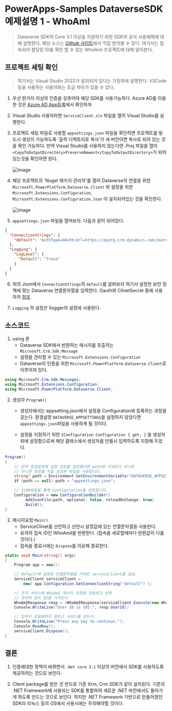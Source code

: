 # PowerApps-Samples DataverseSDK 예제설명 1 - WhoAmI
> Dataverse SDK의 Core 3.1 이상을 지원하기 위한 SDK의 공식 사용예제에 대해 설명한다. 해당 소스는 [Github 사이트](https://github.com/microsoft/PowerApps-Samples/tree/master/cds/orgsvc/C%23-NETCore/ServiceClient)에서 직접 받아볼 수 있다. 여기서는  접속되어 할당된 ID를 확인 할 수 있는 WhoAmI 프로젝트에 대해 알아본다.

## 프로젝트 세팅 확인
>여기서는 Visual Studio 2022가 설치되어 있다는 가정하에 설명한다. VSCode등을 사용하는 사용자와는 조금 차이가 있을 수 있다.

1. 우선 한가지 이상의 인증을 갖추어야 해당 SDK를 사용가능하다. Azure AD를 이용한 것은 [Azure AD App등록](https://github.com/nanenchanga53/PowerPlatforms/blob/main/%EB%A7%88%EC%9D%B4%ED%81%AC%EB%A1%9C%EC%86%8C%ED%94%84%ED%8A%B8365%EA%B4%80%EB%A6%AC%EC%84%BC%ED%84%B0/OAuth%EB%93%B1%EB%A1%9D%EC%9D%84%EC%9C%84%ED%95%9C%EC%95%B1%EB%93%B1%EB%A1%9D.md)에서 확인하자

2. Visual Studio 사용자라면 `ServiceClient.sln` 파일을 열어 Visual Studio를 실행한다.

3. 프로젝트 세팅 파일로 사용할 `appsettings.json` 파일을 확인하면 프로젝트를 빌드시 생성이 가능하도록 '출력 디렉토리로 복사'가 새 버전이면 복사로 되어 있는 것을 확인 가능하다. 만약 Visual Studio를 사용하지 않는다면 .Proj 파일을 열어 `<CopyToOutputDirectory>PreserveNewest</CopyToOutputDirectory>`가 되어있는것을 확인하면 된다. <br><br>![image](https://user-images.githubusercontent.com/39551265/174945190-241c5247-c800-44ec-97fd-5bd1de7ef7f3.png)<br>

4. 해당 프로젝트의 'Nuget 패키지 관리자'를 열어 Dataverse의 연결을 위한 `Microsoft.PowerPlatform.Dataverse.Client` 와 설정을 위한 `Microsoft.Extensions.Configuration`, `Microsoft.Extensions.Configuration.Json` 이 설치되어있는 것을 확인한다.<br><br>![image](https://user-images.githubusercontent.com/39551265/174945886-7b4c34ed-e2c1-44b6-9357-3fa0b35bf925.png)<br>

5. `appsettings.json` 파일을 열어보자. 다음과 같이 되어있다.

```json
{
  "ConnectionStrings": {
    "default": "AuthType=OAuth;Url=https://myorg.crm.dynamics.com;Username=someone@myorg.onmicrosoft.com;RedirectUri=http://localhost;AppId=51f81489-12ee-4a9e-aaae-a2591f45987d;LoginPrompt=Auto"
  },
  "Logging": {
    "LogLevel": {
      "Default": "Trace"
    }
  }
}
```

6. 위의 Json에서 `ConnectionStrings`의 `default`를 살펴보자 여기서 설정한 보안 정책에 맞는 Dataverse 연결문자열을 입력한다. Oauth와 ClinetSecret 중에 사용하자 [참조](https://docs.microsoft.com/ko-kr/power-apps/developer/data-platform/xrm-tooling/use-connection-strings-xrm-tooling-connect)

7. `Logging` 의 설정은 Ilogger의 설정에 사용된다.

## 소스코드

1. using 문
    * Dataverse SDK에서 반환하는 메시지를 호출하는 `Microsoft.Crm.Sdk.Message`
    * 설정을 관리할 수 있는 `Microsoft.Extensions.Configuration`
    * Dataverse의 인증을 위한 `Microsoft.PowerPlatform.Dataverse.Client`로 이루어져 있다.

```c#
using Microsoft.Crm.Sdk.Messages;
using Microsoft.Extensions.Configuration;
using Microsoft.PowerPlatform.Dataverse.Client;
```

2. 생성자 `Program()`
    * 생성자에서는 appsetting.json에서 설정을 Configuration에 등록하는 과정을 갖는다. 환경설정 `DATAVERSE_APPSETTINGS`을 설정하지 않았다면 `appsettings.json`파일을 사용하게 될 것이다.

    * 설정을 지정하기 위한 `IConfiguration Configuration { get; }` 을 생성자 위에 설정함으로써 해당 클래스에서 생성자를 만들시 입력하도록 지정해 두었다.

```c#
Program()
{
    // 만약 환경설정에 설정 경로를 설정했다면 path에 가져온다 아니면
    // 아니면 경로를 직접 설정한 파일을 사용합니다.
    string? path = Environment.GetEnvironmentVariable("DATAVERSE_APPSETTINGS");
    if (path == null) path = "appsettings.json";

    // JSON파일을 통해 Configuration을 설정합니다.
    Configuration = new ConfigurationBuilder()
        .AddJsonFile(path, optional: false, reloadOnChange: true)
        .Build();
}
```

2. 메시지요청 `Main()`
    * ServiceClinet를 선언하고 선언시 설정값에 있는 연결문자열을 사용한다.
    * 유저의 접속 ID인 WhoAmiI를 반환한다. (접속을 새로할때마다 반환값이 다를 것이다.)
    * 접속을 종료시에는 `Dispose`를 이요해 종료한다.

```c#
static void Main(string[] args)
{
    Program app = new();

    // default에 설정된 연결문자열을 가져오 serviceClient를 생성.
    ServiceClient serviceClient = 
        new( app.Configuration.GetConnectionString("default") );

    // 조직 서비스에 WhoAmI 메시지 요청을 전송하고 반환  
    // 유저의 접속 ID를 가져온다.
    WhoAmIResponse resp = (WhoAmIResponse)serviceClient.Execute(new WhoAmIRequest());
    Console.WriteLine("User ID is {0}.", resp.UserId);

    // 입력이 있을때까지 멈추고 서비스를 닫는다.
    Console.WriteLine("Press any key to continue.");
    Console.ReadKey();
    serviceClient.Dispose();
}
```


## 결론

1. 인증에대한 정책이 바뀌면서 `.Net core 3.1` 이상의 버전에서 SDK를 사용하도록 제공하려는 것으로 보인다.

2. Client package를 받은 것 만으로 기존 Xrm, Crm SDK가 같이 설치된다. 기존의 .NET Framework때 사용되는 SDK를 통합하여 새로운 .NET 버전에서도 돌아가게 하도록 만드는 것으로 보인다. 하지만 .NET Framework 기반으로 만들어졌던 SDK라 리눅스 등의 OS에서 사용시에는 주의해야할 것이다. 